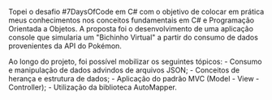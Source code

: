 Topei o desafio #7DaysOfCode em C# com o objetivo de colocar em prática meus conhecimentos nos conceitos fundamentais em C# e Programação Orientada a Objetos. A proposta foi o desenvolvimento de uma aplicação console que simularia um "Bichinho Virtual" a partir do consumo de dados provenientes da API do Pokémon. 

Ao longo do projeto, foi possível mobilizar os seguintes tópicos:
	- Consumo e manipulação de dados advindos de arquivos JSON;
	- Conceitos de herança e estrutura de dados;
	- Aplicação do padrão MVC (Model - View - Controller);
	- Utilização da biblioteca AutoMapper.
